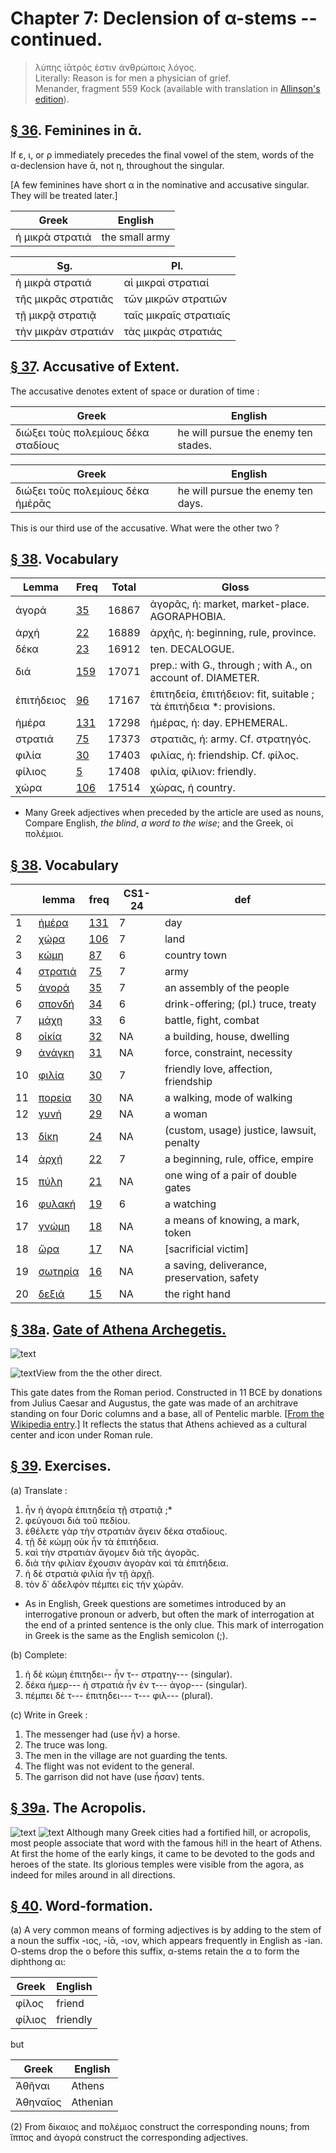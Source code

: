 # Chapter 7: Declension of α-stems -- continued.


>  λύπης ἰᾱτρός ἐστιν ἀνθρώποις λόγος.<br/>
>  Literally: Reason is for men a physician of grief.<br/>
<bibl>Menander, fragment 559 Kock (available with translation in [Allinson's edition](https://archive.org/details/menanderprincipa00menauoft/page/494/mode/2up)).
</bibl>




## [§ 36](#para36). Feminines in ᾱ.


If ε, ι, or ρ immediately precedes
the final vowel of the stem, words of the α-declension have
ᾱ, not η, throughout the singular.


[A few feminines have short α in the nominative and accusative singular.
They will be treated later.]


| Greek | English | 
| --- | -- | 
|  ἡ μικρὰ στρατιά  |  the small army  |


| Sg. | Pl. | 
| --- | --- 
| ἡ μικρὰ στρατιά | αἱ μικραὶ στρατιαί | 
| τῆς μικρᾶς στρατιᾶς | τῶν μικρῶν στρατιῶν | 
| τῇ μικρᾷ στρατιᾷ | ταῖς μικραῖς στρατιαῖς | 
| τὴν μικρὰν στρατιάν | τὰς μικρὰς στρατιάς | 



## [§ 37](#para37). Accusative of Extent.


The accusative denotes extent
of space or duration of time :

| Greek | English | 
| --- | -- | 
|  διώξει τοὺς πολεμίους δέκα σταδίους  |  he will pursue the enemy ten stades.  |


| Greek | English | 
| --- | -- | 
|  διώξει τοὺς πολεμίους δέκα ἡμέρᾱς  |  he will pursue the enemy ten days.  |




This is our third use of the accusative. What were the other two ?





<pb n="20"/>

## [§ 38](#para38). Vocabulary



| Lemma | Freq | Total | Gloss |
| --- | --- | --- | -- |
| ἀγορά | [35](https://github.com/gregorycrane/CrosbySchaeffer2.0/tree/main/chaps/vocpassages/ἀγορά.md) | 16867 | ἀγορᾶς, ἡ: market, market-place. AGORAPHOBIA.
| ἀρχή | [22](https://github.com/gregorycrane/CrosbySchaeffer2.0/tree/main/chaps/vocpassages/ἀρχή.md) | 16889 | ἀρχῆς, ἡ: beginning, rule, province.
| δέκα | [23](https://github.com/gregorycrane/CrosbySchaeffer2.0/tree/main/chaps/vocpassages/δέκα.md) | 16912 | ten. DECALOGUE.
| διά | [159](https://github.com/gregorycrane/CrosbySchaeffer2.0/tree/main/chaps/vocpassages/διά.md) | 17071 | prep.: with G., through ; with A., on account of. DIAMETER.
| ἐπιτήδειος | [96](https://github.com/gregorycrane/CrosbySchaeffer2.0/tree/main/chaps/vocpassages/ἐπιτήδειος.md) | 17167 | ἐπιτηδεία, ἐπιτήδειον: fit, suitable ; τὰ ἐπιτήδεια *: provisions.
| ἡμέρα | [131](https://github.com/gregorycrane/CrosbySchaeffer2.0/tree/main/chaps/vocpassages/ἡμέρα.md) | 17298 | ἡμέρας, ἡ: day. EPHEMERAL.
| στρατιά | [75](https://github.com/gregorycrane/CrosbySchaeffer2.0/tree/main/chaps/vocpassages/στρατιά.md) | 17373 | στρατιᾶς, ἡ: army. Cf. στρατηγός.
| φιλία | [30](https://github.com/gregorycrane/CrosbySchaeffer2.0/tree/main/chaps/vocpassages/φιλία.md) | 17403 | φιλίας, ἡ: friendship. Cf. φίλος.
| φίλιος | [5](https://github.com/gregorycrane/CrosbySchaeffer2.0/tree/main/chaps/vocpassages/φίλιος.md) | 17408 | φιλία, φίλιον: friendly.
| χώρα | [106](https://github.com/gregorycrane/CrosbySchaeffer2.0/tree/main/chaps/vocpassages/χώρα.md) | 17514 | χώρας, ἡ country.

* Many Greek adjectives when preceded by the article are used as nouns, Compare English, *the blind*, *a word to the wise*; and the Greek, οἱ πολέμιοι.

## [§ 38](#para38). Vocabulary

| | lemma | freq | CS1-24 | def | 
| --- | --- | --- | --- | --- 
| 1 | [ἡμέρα](https://atlas-test.fly.dev/morphology/lemmas/?lang=grc&q=ἡμέρα) | [131](https://github.com/gregorycrane/CrosbySchaeffer2.0/tree/main/chaps/vocpassages/ἡμέρα.md) | 7 | day | 
| 2 | [χώρα](https://atlas-test.fly.dev/morphology/lemmas/?lang=grc&q=χώρα) | [106](https://github.com/gregorycrane/CrosbySchaeffer2.0/tree/main/chaps/vocpassages/χώρα.md) | 7 | land | 
| 3 | [κώμη](https://atlas-test.fly.dev/morphology/lemmas/?lang=grc&q=κώμη) | [87](https://github.com/gregorycrane/CrosbySchaeffer2.0/tree/main/chaps/vocpassages/κώμη.md) | 6 | country town | 
| 4 | [στρατιά](https://atlas-test.fly.dev/morphology/lemmas/?lang=grc&q=στρατιά) | [75](https://github.com/gregorycrane/CrosbySchaeffer2.0/tree/main/chaps/vocpassages/στρατιά.md) | 7 | army | 
| 5 | [ἀγορά](https://atlas-test.fly.dev/morphology/lemmas/?lang=grc&q=ἀγορά) | [35](https://github.com/gregorycrane/CrosbySchaeffer2.0/tree/main/chaps/vocpassages/ἀγορά.md) | 7 | an assembly of the people | 
| 6 | [σπονδή](https://atlas-test.fly.dev/morphology/lemmas/?lang=grc&q=σπονδή) | [34](https://github.com/gregorycrane/CrosbySchaeffer2.0/tree/main/chaps/vocpassages/σπονδή.md) | 6 | drink-offering; (pl.) truce, treaty | 
| 7 | [μάχη](https://atlas-test.fly.dev/morphology/lemmas/?lang=grc&q=μάχη) | [33](https://github.com/gregorycrane/CrosbySchaeffer2.0/tree/main/chaps/vocpassages/μάχη.md) | 6 | battle, fight, combat | 
| 8 | [οἰκία](https://atlas-test.fly.dev/morphology/lemmas/?lang=grc&q=οἰκία) | [32](https://github.com/gregorycrane/CrosbySchaeffer2.0/tree/main/chaps/vocpassages/οἰκία.md) | NA | a building, house, dwelling | 
| 9 | [ἀνάγκη](https://atlas-test.fly.dev/morphology/lemmas/?lang=grc&q=ἀνάγκη) | [31](https://github.com/gregorycrane/CrosbySchaeffer2.0/tree/main/chaps/vocpassages/ἀνάγκη.md) | NA | force, constraint, necessity | 
| 10 | [φιλία](https://atlas-test.fly.dev/morphology/lemmas/?lang=grc&q=φιλία) | [30](https://github.com/gregorycrane/CrosbySchaeffer2.0/tree/main/chaps/vocpassages/φιλία.md) | 7 | friendly love, affection, friendship | 
| 11 | [πορεία](https://atlas-test.fly.dev/morphology/lemmas/?lang=grc&q=πορεία) | [30](https://github.com/gregorycrane/CrosbySchaeffer2.0/tree/main/chaps/vocpassages/πορεία.md) | NA | a walking, mode of walking | 
| 12 | [γυνή](https://atlas-test.fly.dev/morphology/lemmas/?lang=grc&q=γυνή) | [29](https://github.com/gregorycrane/CrosbySchaeffer2.0/tree/main/chaps/vocpassages/γυνή.md) | NA | a woman | 
| 13 | [δίκη](https://atlas-test.fly.dev/morphology/lemmas/?lang=grc&q=δίκη) | [24](https://github.com/gregorycrane/CrosbySchaeffer2.0/tree/main/chaps/vocpassages/δίκη.md) | NA | (custom, usage) justice, lawsuit, penalty | 
| 14 | [ἀρχή](https://atlas-test.fly.dev/morphology/lemmas/?lang=grc&q=ἀρχή) | [22](https://github.com/gregorycrane/CrosbySchaeffer2.0/tree/main/chaps/vocpassages/ἀρχή.md) | 7 | a beginning, rule, office, empire | 
| 15 | [πύλη](https://atlas-test.fly.dev/morphology/lemmas/?lang=grc&q=πύλη) | [21](https://github.com/gregorycrane/CrosbySchaeffer2.0/tree/main/chaps/vocpassages/πύλη.md) | NA | one wing of a pair of double gates | 
| 16 | [φυλακή](https://atlas-test.fly.dev/morphology/lemmas/?lang=grc&q=φυλακή) | [19](https://github.com/gregorycrane/CrosbySchaeffer2.0/tree/main/chaps/vocpassages/φυλακή.md) | 6 | a watching | 
| 17 | [γνώμη](https://atlas-test.fly.dev/morphology/lemmas/?lang=grc&q=γνώμη) | [18](https://github.com/gregorycrane/CrosbySchaeffer2.0/tree/main/chaps/vocpassages/γνώμη.md) | NA | a means of knowing, a mark, token | 
| 18 | [ὥρα](https://atlas-test.fly.dev/morphology/lemmas/?lang=grc&q=ὥρα) | [17](https://github.com/gregorycrane/CrosbySchaeffer2.0/tree/main/chaps/vocpassages/ὥρα.md) | NA | [sacrificial victim] | 
| 19 | [σωτηρία](https://atlas-test.fly.dev/morphology/lemmas/?lang=grc&q=σωτηρία) | [16](https://github.com/gregorycrane/CrosbySchaeffer2.0/tree/main/chaps/vocpassages/σωτηρία.md) | NA | a saving, deliverance, preservation, safety | 
| 20 | [δεξιά](https://atlas-test.fly.dev/morphology/lemmas/?lang=grc&q=δεξιά) | [15](https://github.com/gregorycrane/CrosbySchaeffer2.0/tree/main/chaps/vocpassages/δεξιά.md) | NA | the right hand | 



## [§ 38a](#para38a). [Gate of Athena Archegetis.](https://en.wikipedia.org/wiki/Gate_of_Athena_Archegetis)


![text](https://github.com/gregorycrane/CrosbySchaeffer2.0/blob/main/chaps/images/gateathena.jpg?raw=true)


![text](https://upload.wikimedia.org/wikipedia/commons/thumb/8/85/The_Gate_of_Athena_Archegetis_in_Athens_on_May_6%2C_2021.jpg/1280px-The_Gate_of_Athena_Archegetis_in_Athens_on_May_6%2C_2021.jpg)View from the the other direct.

This gate dates from the Roman period. Constructed in 11 BCE by donations from Julius Caesar and Augustus, the gate was made of an architrave standing on four Doric columns and a base, all of Pentelic marble. [[From the Wikipedia entry](https://en.wikipedia.org/wiki/Gate_of_Athena_Archegetis).] It reflects the status that Athens achieved as a cultural center and icon under Roman rule.


## [§ 39](#para39). Exercises.



(a) Translate :

1. ἦν ἡ ἀγορὰ ἐπιτηδεία τῇ στρατιᾷ ;*
2. φεύγουσι διὰ τοῦ πεδίου.
3. ἐθέλετε γὰρ τὴν στρατιὰν ἄγειν δέκα σταδίους.
4. τῇ δὲ κώμῃ οὐκ ἦν τὰ ἐπιτήδεια.
5. καὶ τὴν στρατιὰν ἄγομεν διὰ τῆς ἀγορᾶς.
6. διὰ τὴν φιλίαν ἔχουσιν ἀγορὰν καὶ τὰ ἐπιτήδεια. 
7. ἡ δὲ στρατιὰ φιλία ἦν τῇ ἀρχῇ.
8. τὸν δ᾽ ἀδελφὸν πέμπει εἰς τὴν χώρᾱν.

* As in English, Greek questions are sometimes introduced by an interrogative pronoun or adverb, but often the mark of interrogation at the end of a printed sentence is the only clue. This mark of interrogation in Greek is the same as the English semicolon (;).


(b) Complete:

1. ἡ δὲ κώμη ἐπιτηδει-- ἦν τ-- στρατηγ--- (singular). 
2. δέκα ἡμερ--- ἡ στρατιὰ ἦν ἐν τ--- ἀγορ--- (singular). 
3. πέμπει δὲ τ--- ἐπιτηδει--- τ--- φιλ--- (plural).

<pb n="21"/>
(c) Write in Greek :

1. The messenger had (use ἦν) a horse. 
2. The truce was long. 
3. The men in the village are not guarding the tents.
4. The flight was not evident to the general. 
5. The garrison did not have (use ἦσαν) tents.



## [§ 39a](#para39a). The Acropolis.



![text](https://github.com/gregorycrane/CrosbySchaeffer2.0/blob/main/chaps/images/acropolis.jpg?raw=true)
![text](https://upload.wikimedia.org/wikipedia/commons/thumb/e/e6/Classic_view_of_Acropolis.jpg/1280px-Classic_view_of_Acropolis.jpg)
Although many Greek cities had a fortified hill, or acropolis, most people
associate that word with the famous hi!l in the heart of Athens. At first the
home of the early kings, it came to be devoted to the gods and heroes of the
state. Its glorious temples were visible from the agora, as indeed for miles
around in all directions.

## [§ 40](#para40). Word-formation.


(a) A very common means of
forming adjectives is by adding to the stem of a noun
the suffix -ιος, -ίᾱ, -ιον, which appears frequently in English as -ian. O-stems drop the o before this suffix, α-stems retain the α to form the diphthong αι:

| Greek | English | 
| --- | -- | 
|  φίλος  |  friend  |
|  φίλιος  |  friendly  |


but

| Greek | English | 
| --- | -- | 
|  Ἀθῆναι  |  Athens  |
|  Ἀθηναῖος  |  Athenian  |






(2) From δίκαιος and πολέμιος construct the corresponding nouns; from ἵππος and ἀγορά construct the corresponding adjectives.

<pb n="22"/>




